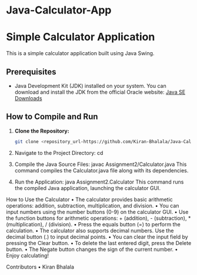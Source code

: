 # Java-Calculator-App
# Simple Calculator Application

This is a simple calculator application built using Java Swing.

## Prerequisites

- Java Development Kit (JDK) installed on your system. You can download and install the JDK from the official Oracle website: [Java SE Downloads](https://www.oracle.com/java/technologies/javase-jdk11-downloads.html)

## How to Compile and Run

1. **Clone the Repository:**

   ```bash
   git clone <repository_url-https://github.com/Kiran-Bhalala/Java-Calculator-App>

1.	Navigate to the Project Directory:
cd <java-Calculator-App>

2.	Compile the Java Source Files:
javac Assignment2/Calculator.java
This command compiles the Calculator.java file along with its dependencies.

3.	Run the Application:
java Assignment2.Calculator
This command runs the compiled Java application, launching the calculator GUI.

How to Use the Calculator
•	The calculator provides basic arithmetic operations: addition, subtraction, multiplication, and division.
•	You can input numbers using the number buttons (0-9) on the calculator GUI.
•	Use the function buttons for arithmetic operations: + (addition), - (subtraction), * (multiplication), / (division).
•	Press the equals button (=) to perform the calculation.
•	The calculator also supports decimal numbers. Use the decimal button (.) to input decimal points.
•	You can clear the input field by pressing the Clear button.
•	To delete the last entered digit, press the Delete button.
•	The Negate button changes the sign of the current number.
•	Enjoy calculating!

Contributors
•	Kiran Bhalala

